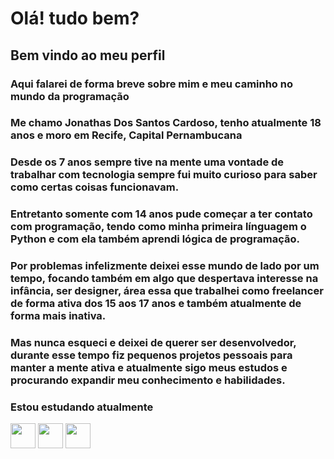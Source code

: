 # Olá! tudo bem? 
## Bem vindo ao meu perfil
### Aqui falarei de forma breve sobre mim e meu caminho no mundo da programação

### Me chamo Jonathas Dos Santos Cardoso, tenho atualmente 18 anos e moro em Recife, Capital Pernambucana

### Desde os 7 anos sempre tive na mente uma vontade de trabalhar com tecnologia sempre fui muito curioso para saber como certas coisas funcionavam.

### Entretanto somente com 14 anos pude começar a ter contato com programação, tendo como minha primeira línguagem o **Python** e com ela também aprendi lógica de programação.

### Por problemas infelizmente deixei esse mundo de lado por um tempo, focando também em algo que despertava interesse na infância, ser designer, área essa que trabalhei como freelancer de forma ativa dos 15 aos 17 anos e também atualmente de forma mais inativa.

### Mas nunca esqueci e deixei de querer ser desenvolvedor, durante esse tempo fiz pequenos projetos pessoais para manter a mente ativa e atualmente sigo meus estudos e procurando expandir meu conhecimento e habilidades.

### Estou estudando atualmente
<img src='https://icongr.am/devicon/python-original.svg?size=128&color=currentColor' width='40' height='40'/> <img src='https://icongr.am/devicon/css3-original.svg?size=128&color=currentColor' width='40' height='40'/> <img src='https://icongr.am/devicon/javascript-original.svg?size=117&color=currentColor' width='40' height='40'/>






<!--
**JonathasSC/JonathasSC** is a ✨ _special_ ✨ repository because its `README.md` (this file) appears on your GitHub profile.

Here are some ideas to get you started:

- 🔭 I’m currently working on ...
- 🌱 I’m currently learning ...
- 👯 I’m looking to collaborate on ...
- 🤔 I’m looking for help with ...
- 💬 Ask me about ...
- 📫 How to reach me: ...
- 😄 Pronouns: ...
- ⚡ Fun fact: ...
-->
